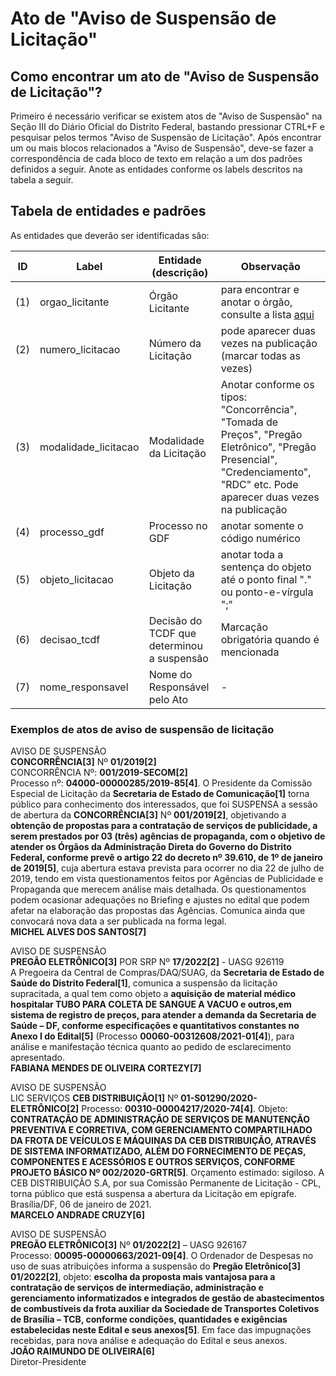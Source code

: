 # Ato de "Aviso de Suspensão de Licitação"

## Como encontrar um ato de "Aviso de Suspensão de Licitação"?

Primeiro é necessário verificar se existem atos de "Aviso de Suspensão" na Seção III do Diário Oficial do Distrito Federal, bastando pressionar CTRL+F e pesquisar pelos termos "Aviso de Suspensão de Licitação". Após encontrar um ou mais blocos relacionados a "Aviso de Suspensão", deve-se fazer a correspondência de cada bloco de texto em relação a um dos padrões definidos a seguir. Anote as entidades conforme os labels descritos na tabela a seguir.

## Tabela de entidades e padrões

As entidades que deverão ser identificadas são:

ID | Label | Entidade (descrição)  | Observação
------- | ------- | ------- | ------- 
(1) | orgao_licitante | Órgão Licitante | para encontrar e anotar o órgão, consulte a lista [aqui](../listagem_orgaos.md)
(2) | numero_licitacao | Número da Licitação | pode aparecer duas vezes na publicação (marcar todas as vezes)
(3) | modalidade_licitacao | Modalidade da Licitação | Anotar conforme os tipos: "Concorrência", "Tomada de Preços", "Pregão Eletrônico", "Pregão Presencial", "Credenciamento", "RDC" etc. Pode aparecer duas vezes na publicação
(4) | processo_gdf | Processo no GDF | anotar somente o código numérico
(5) | objeto_licitacao | Objeto da Licitação | anotar toda a sentença do objeto até o ponto final "." ou ponto-e-vírgula ";"
(6) | decisao_tcdf | Decisão do TCDF que determinou a suspensão | Marcação obrigatória quando é mencionada
(7) | nome_responsavel | Nome do Responsável pelo Ato | -

### Exemplos de atos de aviso de suspensão de licitação

AVISO DE SUSPENSÃO<br>
**CONCORRÊNCIA[3]** Nº **01/2019[2]**<br>
CONCORRÊNCIA Nº: **001/2019-SECOM[2]**<br>
Processo nº: **04000-00000285/2019-85[4]**. O Presidente da Comissão Especial de Licitação da **Secretaria de Estado de Comunicação[1]** torna público para conhecimento dos interessados, que foi SUSPENSA a sessão de abertura da **CONCORRÊNCIA[3]** Nº **001/2019[2]**, objetivando a **obtenção de propostas para a contratação de serviços de publicidade, a serem prestados por 03 (três) agências de propaganda, com o objetivo de atender os Órgãos da Administração Direta do Governo do Distrito Federal, conforme prevê o artigo 22 do decreto nº 39.610, de 1º de janeiro de 2019[5]**, cuja abertura estava prevista para ocorrer no dia 22 de julho de 2019, tendo em vista questionamentos feitos por Agências de Publicidade e Propaganda que merecem análise mais detalhada. Os questionamentos podem ocasionar adequações no Briefing e ajustes no edital que podem afetar na elaboração das propostas das Agências. Comunica ainda que convocará nova data a ser publicada na forma legal.<br>
**MICHEL ALVES DOS SANTOS[7]**


AVISO DE SUSPENSÃO<br>
**PREGÃO ELETRÔNICO[3]** POR SRP Nº **17/2022[2]** - UASG 926119<br>
A Pregoeira da Central de Compras/DAQ/SUAG, da **Secretaria de Estado de Saúde do Distrito Federal[1]**, comunica a suspensão da licitação supracitada, a qual tem como objeto a **aquisição de material médico hospitalar TUBO PARA COLETA DE SANGUE A VACUO e outros,em sistema de registro de preços, para atender a demanda da Secretaria de Saúde – DF, conforme especificações e quantitativos constantes no Anexo I do Edital[5]** (Processo **00060-00312608/2021-01[4]**), para análise e manifestação técnica quanto ao pedido de esclarecimento apresentado.<br>
**FABIANA MENDES DE OLIVEIRA CORTEZY[7]**


AVISO DE SUSPENSÃO<br>
LIC SERVIÇOS **CEB DISTRIBUIÇÃO[1]** Nº **01-S01290/2020- ELETRÔNICO[2]** Processo: **00310-00004217/2020-74[4]**. Objeto: **CONTRATAÇÃO DE ADMINISTRAÇÃO DE SERVIÇOS DE MANUTENÇÃO PREVENTIVA E CORRETIVA, COM GERENCIAMENTO COMPARTILHADO DA FROTA DE VEÍCULOS E MÁQUINAS DA CEB DISTRIBUIÇÃO, ATRAVÉS DE SISTEMA INFORMATIZADO, ALÉM DO FORNECIMENTO DE PEÇAS, COMPONENTES E ACESSÓRIOS E OUTROS SERVIÇOS, CONFORME PROJETO BÁSICO Nº 002/2020-GRTR[5]**. Orçamento estimado: sigiloso. A CEB DISTRIBUIÇÃO S.A, por sua Comissão Permanente de Licitação - CPL, torna público que está suspensa a abertura da Licitação em epígrafe.<br>
Brasília/DF, 06 de janeiro de 2021.<br>
**MARCELO ANDRADE CRUZY[6]**

AVISO DE SUSPENSÃO<br>
**PREGÃO ELETRÔNICO[3]** Nº **01/2022[2]** – UASG 926167<br>
Processo: **00095-00000663/2021-09[4]**. O Ordenador de Despesas no uso de suas atribuições informa a suspensão do **Pregão Eletrônico[3]** **01/2022[2]**, objeto: **escolha da proposta mais vantajosa para a contratação de serviços de intermediação, administração e gerenciamento informatizados e integrados de gestão de abastecimentos de combustíveis da frota auxiliar da Sociedade de Transportes Coletivos de Brasília – TCB, conforme condições, quantidades e exigências estabelecidas neste Edital e seus anexos[5]**. Em face das impugnações recebidas, para nova análise e adequação do Edital e seus anexos.<br>
**JOÃO RAIMUNDO DE OLIVEIRA[6]**<br>
Diretor-Presidente
